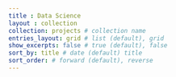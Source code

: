 ```yaml
---
title : Data Science
layout : collection
collection: projects # collection name
entries_layout: grid # list (default), grid
show_excerpts: false # true (default), false
sort_by: title # date (default) title
sort_order: # forward (default), reverse
---
```


